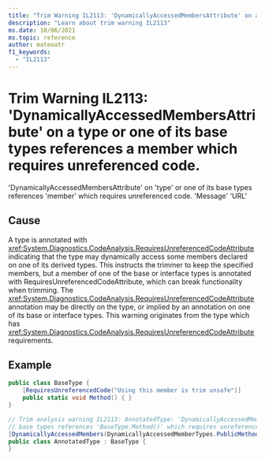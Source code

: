 ```yaml
---
title: "Trim Warning IL2113: 'DynamicallyAccessedMembersAttribute' on a type or one of its base types references a member which requires unreferenced code."
description: "Learn about trim warning IL2113"
ms.date: 10/06/2021
ms.topic: reference
author: mateoatr
f1_keywords:
  - "IL2113"
---
```

# Trim Warning IL2113: 'DynamicallyAccessedMembersAttribute' on a type or one of its base types references a member which requires unreferenced code.

'DynamicallyAccessedMembersAttribute' on 'type' or one of its base types references 'member' which requires unreferenced code. 'Message' 'URL'

## Cause

A type is annotated with <xref:System.Diagnostics.CodeAnalysis.RequiresUnreferencedCodeAttribute> indicating that the type may dynamically access some members declared on one of its derived types. This instructs the trimmer to keep the specified members, but a member of one of the base or interface types is annotated with RequiresUnreferencedCodeAttribute, which can break functionality when trimming. The <xref:System.Diagnostics.CodeAnalysis.RequiresUnreferencedCodeAttribute> annotation may be directly on the type, or implied by an annotation on one of its base or interface types. This warning originates from the type which has <xref:System.Diagnostics.CodeAnalysis.RequiresUnreferencedCodeAttribute> requirements.

## Example

```csharp
public class BaseType {
    [RequiresUnreferencedCode("Using this member is trim unsafe")]
    public static void Method() { }
}

// Trim analysis warning IL2113: AnnotatedType: 'DynamicallyAccessedMembersAttribute' on 'AnnotatedType' or one of its
// base types references 'BaseType.Method()' which requires unreferenced code. Using this member is trim unsafe.
[DynamicallyAccessedMembers(DynamicallyAccessedMemberTypes.PublicMethods)]
public class AnnotatedType : BaseType {
}
```
